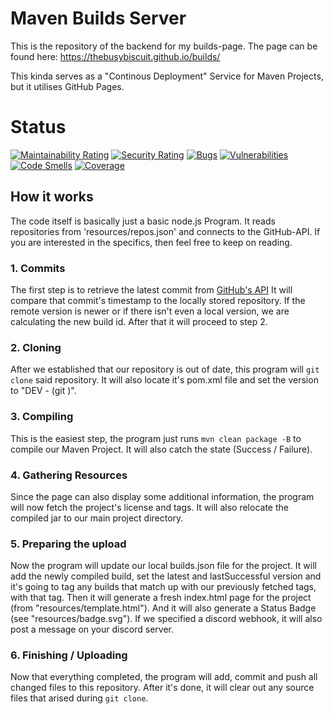 # Maven Builds Server
This is the repository of the backend for my builds-page.
The page can be found here: https://thebusybiscuit.github.io/builds/

This kinda serves as a "Continous Deployment" Service for Maven Projects,
but it utilises GitHub Pages.

# Status
[![Maintainability Rating](https://sonarcloud.io/api/project_badges/measure?project=TheBusyBiscuit_builds&metric=sqale_rating)](https://sonarcloud.io/dashboard?id=TheBusyBiscuit_builds)
[![Security Rating](https://sonarcloud.io/api/project_badges/measure?project=TheBusyBiscuit_builds&metric=security_rating)](https://sonarcloud.io/dashboard?id=TheBusyBiscuit_builds)
[![Bugs](https://sonarcloud.io/api/project_badges/measure?project=TheBusyBiscuit_builds&metric=bugs)](https://sonarcloud.io/dashboard?id=TheBusyBiscuit_builds)
[![Vulnerabilities](https://sonarcloud.io/api/project_badges/measure?project=TheBusyBiscuit_builds&metric=vulnerabilities)](https://sonarcloud.io/dashboard?id=TheBusyBiscuit_builds)
[![Code Smells](https://sonarcloud.io/api/project_badges/measure?project=TheBusyBiscuit_builds&metric=code_smells)](https://sonarcloud.io/dashboard?id=TheBusyBiscuit_builds)
[![Coverage](https://sonarcloud.io/api/project_badges/measure?project=TheBusyBiscuit_builds&metric=coverage)](https://sonarcloud.io/dashboard?id=TheBusyBiscuit_builds)


## How it works
The code itself is basically just a basic node.js Program.
It reads repositories from 'resources/repos.json' and connects to the GitHub-API.
If you are interested in the specifics, then feel free to keep on reading.

### 1. Commits
The first step is to retrieve the latest commit from [GitHub's API](https://developer.github.com/v3/repos/commits/)
It will compare that commit's timestamp to the locally stored repository.
If the remote version is newer or if there isn't even a local version, we are calculating the new build id.
After that it will proceed to step 2.

### 2. Cloning
After we established that our repository is out of date, this program will ```git clone``` said repository.
It will also locate it's pom.xml file and set the version to "DEV - <build id> (git <commit>)".

### 3. Compiling
This is the easiest step, the program just runs ```mvn clean package -B``` to compile our Maven Project.
It will also catch the state (Success / Failure).

### 4. Gathering Resources
Since the page can also display some additional information, the program will now fetch the project's license and tags.
It will also relocate the compiled jar to our main project directory.

### 5. Preparing the upload
Now the program will update our local builds.json file for the project.
It will add the newly compiled build, set the latest and lastSuccessful version 
and it's going to tag any builds that match up with our previously fetched tags, with that tag.
Then it will generate a fresh index.html page for the project (from "resources/template.html").
And it will also generate a Status Badge (see "resources/badge.svg").
If we specified a discord webhook, it will also post a message on your discord server.

### 6. Finishing / Uploading
Now that everything completed, the program will add, commit and push all changed files to this repository.
After it's done, it will clear out any source files that arised during ```git clone```.
